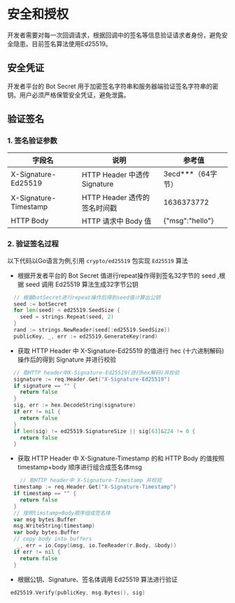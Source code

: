 # 安全和授权

开发者需要对每一次回调请求，根据回调中的签名等信息验证请求者身份，避免安全隐患。目前签名算法使用Ed25519。

## 安全凭证

开发者平台的 Bot Secret 用于加密签名字符串和服务器端验证签名字符串的密钥。用户必须严格保管安全凭证，避免泄露。

## 验证签名

### 1. 签名验证参数

| 字段名                 | 说明               | 参考值           |
| --------------------- | ----------------- | ---------------  |
| X-Signature-Ed25519   | HTTP Header 中透传 Signature   |  3ecd***（64字节） |
| X-Signature-Timestamp | HTTP Header 透传的签名时间戳     |  1636373772      |
| HTTP Body             | HTTP 请求中 Body 值    |  {"msg":"hello"}    |

### 2. 验证签名过程

以下代码以Go语言为例,引用 `crypto/ed25519` 包实现 `Ed25519` 算法

- 根据开发者平台的 Bot Secret 值进行repeat操作得到签名32字节的 seed ,根据 seed 调用 Ed25519 算法生成32字节公钥

```go
  // 根据botSecret进行repeat操作后得到seed值计算出公钥
  seed := botSecret
  for len(seed) < ed25519.SeedSize {
    seed = strings.Repeat(seed, 2)
  }
  rand := strings.NewReader(seed[:ed25519.SeedSize])
  publicKey, _, err := ed25519.GenerateKey(rand)
```

- 获取 HTTP Header 中 X-Signature-Ed25519 的值进行 hec (十六进制解码)操作后的得到 Signature 并进行校验

```go
  // 取HTTP header中X-Signature-Ed25519(进行hex解码)并校验 
  signature := req.Header.Get("X-Signature-Ed25519")
  if signature == "" {
    return false
  }
  sig, err := hex.DecodeString(signature)
  if err != nil {
    return false
  }
  if len(sig) != ed25519.SignatureSize || sig[63]&224 != 0 {
    return false
  }
```

- 获取 HTTP Header 中 X-Signature-Timestamp 的和 HTTP Body 的值按照 timestamp+body 顺序进行组合成签名体msg

```go
    // 取HTTP header中 X-Signature-Timestamp 并校验
  timestamp := req.Header.Get("X-Signature-Timestamp")
  if timestamp == "" {
    return false
  }
  // 按照timstamp+Body顺序组成签名体
  var msg bytes.Buffer
  msg.WriteString(timestamp)
  var body bytes.Buffer
  // copy body into buffers
   _, err = io.Copy(&msg, io.TeeReader(r.Body, &body))
  if err != nil {
    return false
  }
```

- 根据公钥、Signature、签名体调用 Ed25519 算法进行验证

```go
 ed25519.Verify(publicKey, msg.Bytes(), sig)
```
